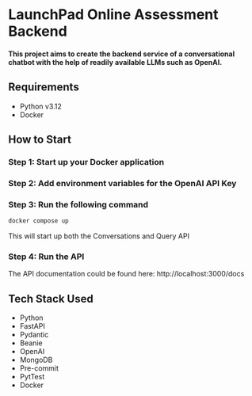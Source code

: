 # LaunchPad Online Assessment Backend

#### This project aims to create the backend service of a conversational chatbot with the help of readily available LLMs such as OpenAI.

## Requirements
- Python v3.12
- Docker

## How to Start

### Step 1: Start up your Docker application

### Step 2: Add environment variables for the OpenAI API Key

### Step 3: Run the following command
```bash
docker compose up
```
This will start up both the Conversations and Query API

### Step 4: Run the API

The API documentation could be found here: http://localhost:3000/docs

## Tech Stack Used
- Python
- FastAPI
- Pydantic
- Beanie
- OpenAI
- MongoDB
- Pre-commit
- PytTest
- Docker
